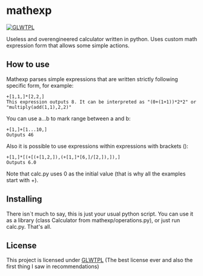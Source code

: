 # mathexp
[![GLWTPL](https://img.shields.io/badge/GLWT-Public_License-red.svg)](https://github.com/me-shaon/GLWTPL)

Useless and overengineered calculator written in python. Uses custom math expression form that allows some simple actions.
## How to use
Mathexp parses simple expressions that are written strictly following specific form, for example:

    +[1,1,]*[2,2,]
    This expression outputs 8. It can be interpreted as "(0+(1+1))*2*2" or "multiply(add(1,1),2,2)"
  You can use a...b to mark range between a and b:
  

    +[1,]+[1...10,]
    Outputs 46
   Also it is possible to use expressions within expressions with brackets ():
   

    +[1,]*[(+[(+[1,2,]),(+[1,]*[6,]/[2,]),]),]
    Outputs 6.0
  
  Note that calc.py uses 0 as the initial value (that is why all the examples start with +).

## Installing
There isn`t much to say, this is just your usual python script. You can use it as a library (class Calculator from mathexp/operations.py), or just run calc.py. That's all.
## License
This project is licensed under [GLWTPL](https://github.com/me-shaon/GLWTPL) (The best license ever and also the first thing I saw in recommendations)
